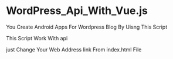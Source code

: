 # WordPress_Api_With_Vue.js
You Create Android Apps For Wordpress Blog By Uisng This Script 

This Script Work With api 

just Change Your Web Address link From index.html File 


